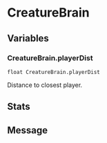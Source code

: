 # CreatureBrain
## Variables
### CreatureBrain.playerDist
`float CreatureBrain.playerDist`

Distance to closest player.
## Stats
## Message

